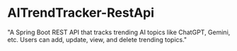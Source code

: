 # AITrendTracker-RestApi
 "A Spring Boot REST API that tracks trending AI topics like ChatGPT, Gemini, etc. Users can add, update, view, and delete trending topics."
